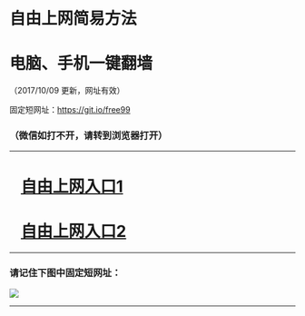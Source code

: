 ﻿# 自由上网简易方法

# 电脑、手机一键翻墙

（2017/10/09 更新，网址有效）

固定短网址：https://git.io/free99

### （微信如打不开，请转到浏览器打开）


***





# &nbsp;&nbsp; <a href="http://ft289649615.fwq-tz-1001.info/fwqtz01.html?t=100900129670 " target="_blank">自由上网入口1</a>
# &nbsp;&nbsp; <a href="http://ft127455952.fwq-tz-1002.info/fwqtz02.html?t=100900132299 " target="_blank">自由上网入口2</a>
***

### 请记住下图中固定短网址：

<img src="https://s3-us-west-2.amazonaws.com/fwq-1001/yjfq-20170905okok.png" /> 


***

